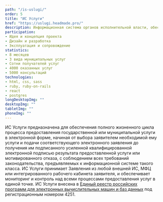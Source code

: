 ```yaml
---
path: "/is-uslugi/"
order: 5
title: "ИС Услуги"
href: "https://uslugi.headmade.pro/"
description: Информационная система органов исполнительной власти, обеспечивающая автоматизацию административных процедур по предоставлению государственных и муниципальных услуг, зарегистрированная в Едином реестре российских программ для электронных вычислительных машин и баз данных, на примере Портала муниципальных услуг г.Казань
participation:
- Идея и концепция проекта
- Дизайн и разработка
- Эксплуатация и сопровождение
statistics:
- 8 месяцев
- 3 вида муниципальных услуг
- Сотни получателей услуг
- 4000 оказанных услуг
- 5000 консультаций
technologies:
- html, css, sass
- ruby, ruby-on-rails
- react
- postgres
longDesktopImg: ""
desktopImg: ""
tabletImg: ""
phoneImg: ""
---
```


ИС Услуги предназначена для обеспечения полного жизненного цикла процесса предоставления государственной или муниципальной услуги в электронной форме, начиная от выбора заявителем необходимой ему услуги и подачи соответствующего электронного заявления до получения им подписанного усиленной квалифицированной электронной подписью результата предоставленной услуги или мотивированного отказа, с соблюдением всех требований законодательства, предъявляемых к информационной системе такого класса. ИС Услуги принимает Заявления из любой внешней ИС, МФЦ или интегрированного рабочего кабинета заявителя, и обеспечивает мониторинг и контроль над всеми процессами предоставления услуг в единой точке. ИС Услуги внесена в <a href="https://reestr.minsvyaz.ru/reestr/125814/">Единый реестр российских программ для электронных вычислительных машин и баз данных</a> под регистрационным номером 4251.

